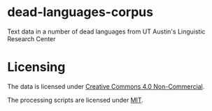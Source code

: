 # dead-languages-corpus
Text data in a number of dead languages from UT Austin's Linguistic Research Center

# Licensing
The data is licensed under [Creative Commons 4.0 Non-Commercial](https://creativecommons.org/licenses/by-nc/4.0/legalcode).

The processing scripts are licensed under [MIT](https://opensource.org/licenses/MIT).

